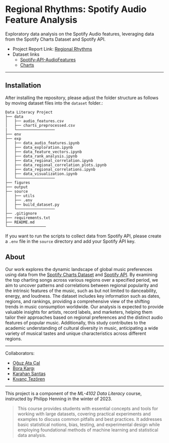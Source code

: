 # Regional Rhythms: Spotify Audio Feature Analysis
Exploratory data analysis on the Spotify Audio features, leveraging data from the Spotify Charts Dataset and Spotify API.

- Project Report Link: [Regional Rhythms](https://docs.google.com/presentation/d/1b3KoCJx0uqqGDglQFD5NmYRAvNCMSOsmYpgOXCDUPgo/edit#slide=id.g19f02095231_2_98)
- Dataset links
  - [Spotify-API-AudioFeatures](https://drive.google.com/file/d/1pV3qGu01t87YfwytPc7yR7lXROiKYL8t/view?usp=sharing)
  - [Charts](https://drive.google.com/file/d/1AiTYbA8ZZK5A3xydtF4VigT49VgOVbHi/view?usp=sharing)

---
## Installation
After installing the repository, please adjust the folder structure as follows by moving dataset files into the `dataset` folder.:
```
Data Literacy Project
├── data
│   ├── audio_features.csv
│   ├── charts_preprocessed.csv
|   └─────────────────
├── env
├── exp
│   ├── data_audio_features.ipynb
│   ├── data_exploration.ipynb
│   ├── data_feature_vectors.ipynb
│   ├── data_rank_analysis.ipynb
│   ├── data_regional_correlation.ipynb
│   ├── data_regional_correlation_plots.ipynb
│   ├── data_regional_correlations.ipynb
│   ├── data_visualization.ipynb
│   └─────────────────
├── figures
├── output
├── source
│   ├── utils
│   ├── .env
│   ├── build_dataset.py
│   └─────────────────
├── .gitignore
├── requirements.txt
├── README.md
└─────────────────
```

If you want to run the scripts to collect data from Spotify API, please create a `.env` file in the ```source``` directory and add your Spotify API key.


## About
Our work explores the dynamic landscape of global music preferences using data from the [Spotify Charts Dataset](https://www.kaggle.com/datasets/dhruvildave/spotify-charts) and [Spotify API](https://developer.spotify.com/documentation/web-api). By examining the top charting songs across various regions over a specified period, we aim to uncover patterns and correlations between regional popularity and the intrinsic features of the music, such as but not limited to danceability, energy, and loudness. The dataset includes key information such as dates, regions, and rankings, providing a comprehensive view of the shifting trends in music consumption worldwide. 
Our analysis is expected to provide valuable insights for artists, record labels, and marketers, helping them tailor their approaches based on regional preferences and the distinct audio features of popular music. Additionally, this study contributes to the academic understanding of cultural diversity in music, anticipating a wide variety of musical tastes and unique characteristics across different regions.

---

Collaborators:
- [Oğuz Ata Çal](https://github.com/OguzAtaCal)
- [Bora Kargı](https://github.com/Neroxn)
- [Karahan Sarıtaş](https://github.com/KarahanS)
- [Kıvanç Tezören](https://github.com/kivanctezoren)

---
This project is a component of the *ML-4102 Data Literacy* course, instructed by Philipp Henning in the winter of 2023.
> This course provides students with essential concepts and tools for working with large datasets, covering practical experiments and examples to discuss common pitfalls and best practices. It addresses basic statistical notions, bias, testing, and experimental design while employing foundational methods of machine learning and statistical data analysis.
